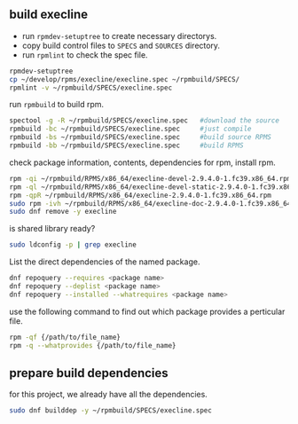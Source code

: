 
## build execline

- run `rpmdev-setuptree` to create necessary directorys.
- copy build control files to `SPECS` and `SOURCES` directory.
- run `rpmlint` to check the spec file.

```sh
rpmdev-setuptree
cp ~/develop/rpms/execline/execline.spec ~/rpmbuild/SPECS/
rpmlint -v ~/rpmbuild/SPECS/execline.spec
```
run `rpmbuild` to build rpm.
```sh
spectool -g -R ~/rpmbuild/SPECS/execline.spec   #download the source
rpmbuild -bc ~/rpmbuild/SPECS/execline.spec     #just compile
rpmbuild -bs ~/rpmbuild/SPECS/execline.spec     #build source RPMS
rpmbuild -bb ~/rpmbuild/SPECS/execline.spec     #build RPMS
```
check package information, contents, dependencies for rpm, install rpm.
```sh
rpm -qi ~/rpmbuild/RPMS/x86_64/execline-devel-2.9.4.0-1.fc39.x86_64.rpm
rpm -ql ~/rpmbuild/RPMS/x86_64/execline-devel-static-2.9.4.0-1.fc39.x86_64.rpm
rpm -qpR ~/rpmbuild/RPMS/x86_64/execline-2.9.4.0-1.fc39.x86_64.rpm
sudo rpm -ivh ~/rpmbuild/RPMS/x86_64/execline-doc-2.9.4.0-1.fc39.x86_64.rpm
sudo dnf remove -y execline
```
is shared library ready?
```sh
sudo ldconfig -p | grep execline
```
List the direct dependencies of the named package.
```sh
dnf repoquery --requires <package name>
dnf repoquery --deplist <package name>
dnf repoquery --installed --whatrequires <package name>
```
use the following command to find out which package provides a perticular file.
```sh
rpm -qf {/path/to/file_name}
rpm -q --whatprovides {/path/to/file_name}
```
## prepare build dependencies
for this project, we already have all the dependencies.

```sh
sudo dnf builddep -y ~/rpmbuild/SPECS/execline.spec
```

